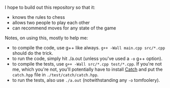 I hope to build out this repository so that it:
- knows the rules to chess
- allows two people to play each other
- can recommend moves for any state of the game

Notes, on using this, mostly to help me: 
- to compile the code, use g++ like always. `g++ -Wall main.cpp src/*.cpp` should do the trick. 
- to run the code, simply hit ./a.out (unless you've used a `-o` g++ option).
- to compile the tests, use `g++ -Wall src/*.cpp test/*.cpp`. If you're not me, which you're not, you'll potentially have to install [Catch](https://github.com/catchorg/Catch2) and put the `catch.hpp` file in `./test/catch/catch.hpp`.
- to run the tests, also use `./a.out` (notwithstanding any `-o` tomfoolery).
